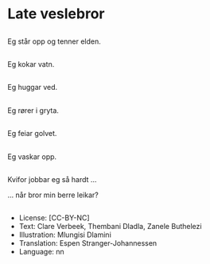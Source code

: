 # Late veslebror

##
Eg står opp og tenner elden.

##
Eg kokar vatn.

##
Eg huggar ved.

##
Eg rører i gryta.

##
Eg feiar golvet.

##
Eg vaskar opp.

##
Kvifor jobbar eg så hardt …

… når bror min berre leikar?

##
* License: [CC-BY-NC]
* Text: Clare Verbeek, Thembani Dladla, Zanele Buthelezi
* Illustration: Mlungisi Dlamini
* Translation: Espen Stranger-Johannessen
* Language: nn
